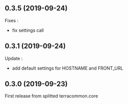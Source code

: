0.3.5  (2019-09-24)
-------------------

Fixes :

* fix settings call

0.3.1  (2019-09-24)
-------------------

Update :

* add default settings for HOSTNAME and FRONT_URL

0.3.0  (2019-09-23)
-------------------

First release from splitted terracommon.core
